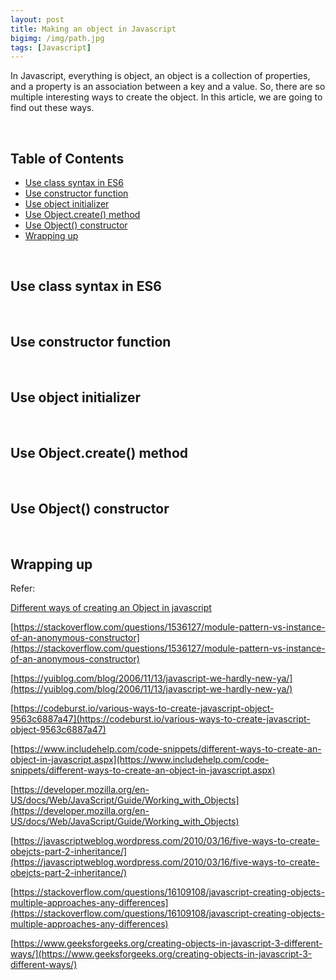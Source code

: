 ```yaml
---
layout: post
title: Making an object in Javascript
bigimg: /img/path.jpg
tags: [Javascript]
---
```


In Javascript, everything is object, an object is a collection of properties, and a property is an association between a key and a value. So, there are so multiple interesting ways to create the object. In this article, we are going to find out these ways. 

<br>

## Table of Contents
- [Use class syntax in ES6](##use-class-syntax-in-es6)
- [Use constructor function](##use-constructor-function)
- [Use object initializer](##use-object-initializer)
- [Use Object.create() method](##use-Object.create()-method)
- [Use Object() constructor](##use-Object()-constructor)
- [Wrapping up](#wrapping-up)


<br>

## Use class syntax in ES6




<br>

## Use constructor function




<br>

## Use object initializer



<br>

## Use Object.create() method 




<br>

## Use Object() constructor




<br>

## Wrapping up





Refer:

[Different ways of creating an Object in javascript](https://coderwall.com/p/p5cf5w/different-ways-of-creating-an-object-in-javascript)

[https://stackoverflow.com/questions/1536127/module-pattern-vs-instance-of-an-anonymous-constructor](https://stackoverflow.com/questions/1536127/module-pattern-vs-instance-of-an-anonymous-constructor)

[https://yuiblog.com/blog/2006/11/13/javascript-we-hardly-new-ya/](https://yuiblog.com/blog/2006/11/13/javascript-we-hardly-new-ya/)

[https://codeburst.io/various-ways-to-create-javascript-object-9563c6887a47](https://codeburst.io/various-ways-to-create-javascript-object-9563c6887a47)

[https://www.includehelp.com/code-snippets/different-ways-to-create-an-object-in-javascript.aspx](https://www.includehelp.com/code-snippets/different-ways-to-create-an-object-in-javascript.aspx)

[https://developer.mozilla.org/en-US/docs/Web/JavaScript/Guide/Working_with_Objects](https://developer.mozilla.org/en-US/docs/Web/JavaScript/Guide/Working_with_Objects)

[https://javascriptweblog.wordpress.com/2010/03/16/five-ways-to-create-obejcts-part-2-inheritance/](https://javascriptweblog.wordpress.com/2010/03/16/five-ways-to-create-obejcts-part-2-inheritance/)

[https://stackoverflow.com/questions/16109108/javascript-creating-objects-multiple-approaches-any-differences](https://stackoverflow.com/questions/16109108/javascript-creating-objects-multiple-approaches-any-differences)

[https://www.geeksforgeeks.org/creating-objects-in-javascript-3-different-ways/](https://www.geeksforgeeks.org/creating-objects-in-javascript-3-different-ways/)

